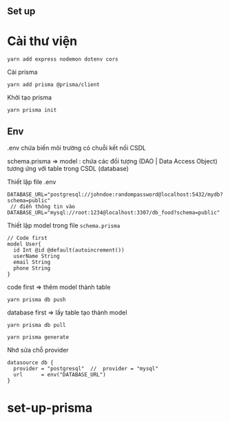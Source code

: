 ## Set up
# Cài thư viện

```
yarn add express nodemon dotenv cors
```
Cài prisma 
```
yarn add prisma @prisma/client
```
Khởi tạo prisma
```
yarn prisma init
```

## Env
.env chứa biến môi trường có chuỗi kết nối CSDL

schema.prisma => model : chứa các đối tượng (DAO | Data Access Object) tương ứng với table trong CSDL (database)

Thiết lập file .env
```
DATABASE_URL="postgresql://johndoe:randompassword@localhost:5432/mydb?schema=public"
 // điền thông tin vào
DATABASE_URL="mysql://root:1234@localhost:3307/db_food?schema=public" 
```

Thiết lập model trong file `schema.prisma`
```
// Code first 
model User{
  id Int @id @default(autoincrement())
  userName String
  email String
  phone String
}
```

code first =>   thêm model thành table  
```
yarn prisma db push 
```

database first => lấy table tạo thành model
```
yarn prisma db pull 
```

```
yarn prisma generate 
```

Nhớ sửa chỗ provider
```
datasource db {
  provider = "postgresql"  //  provider = "mysql"
  url      = env("DATABASE_URL")
}
```

# set-up-prisma
